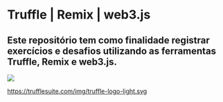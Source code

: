 # Truffle | Remix | web3.js

## Este repositório tem como finalidade registrar exercícios e desafios utilizando as ferramentas Truffle, Remix e web3.js.

  <a href="https://trufflesuite.com/" target="_blank"><img src="https://trufflesuite.com/img/truffle-logo-light.svg" target="_blank"></a>

https://trufflesuite.com/img/truffle-logo-light.svg
